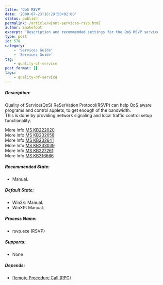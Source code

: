 ```yaml
---
title: 'QoS RSVP'
date: '2000-07-23T16:29:50+02:00'
status: publish
permalink: /article/winnt-services-rsvp.html
author: Snakefoot
excerpt: 'Description and recommended settings for the QoS RSVP service.'
type: post
id: 576
category:
    - 'Services Guide'
    - 'Services Guide'
tag:
    - quality-of-service
post_format: []
tags:
    - quality-of-service
---
```

##### Description:

 Quality of Service(QoS) ReSerVation Protocol(RSVP) can help QoS aware programs and control applets, to get enough of the bandwidth.  
 This is done by providing network signaling and local traffic control setup functionality.  
  
 More Info [MS KB222020](http://support.microsoft.com/kb/222020 "Description of 802.1P Signaling (MS KB222020) [Q222020]")  
 More Info [MS KB232058](http://support.microsoft.com/kb/232058 "HOW TO: Configure QoS Logging [Q232058]")  
 More Info [MS KB232641](http://support.microsoft.com/kb/232641 "Quality of Service ACS Policies [Q232641]")  
 More Info [MS KB233039](http://support.microsoft.com/kb/233039 "QoS Queuing Techniques [Q233039]")  
 More Info [MS KB227261](http://support.microsoft.com/kb/227261 "Description of the Resource Reservation Protocol (RSVP) [Q227261]")  
 More Info [MS KB316666](http://support.microsoft.com/kb/316666 "Windows XP Quality of Service (QoS) Enhancements and Behavior (MS KB316666) [Q316666]")  
  
##### Recommended State:

- Manual.

##### Default State:

- Win2k: Manual.
- WinXP: Manual.

##### Process Name:

- rsvp.exe (RSVP)

##### Supports:

- None

##### Depends:

- [Remote Procedure Call (RPC)](/article/winnt-services-rpcss.html)